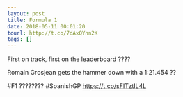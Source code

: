 ```yaml
---
layout: post
title: Formula 1
date: 2018-05-11 00:01:20
tourl: http://t.co/7dAxQYnn2K
tags: []
---
```

First on track, first on the leaderboard ????

Romain Grosjean gets the hammer down with a 1:21.454 ??

#F1 ???????? #SpanishGP https://t.co/sFITztIL4L
